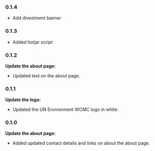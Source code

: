 ### 0.1.4

* Add divestment banner

### 0.1.3

* Added hotjar script

### 0.1.2

**Update the about page:**

* Updated text on the about page.


### 0.1.1

**Update the logo:**

* Updated the UN Environment WCMC logo in white.


### 0.1.0

**Update the about page:**

* Added updated contact details and links on about the about page.
